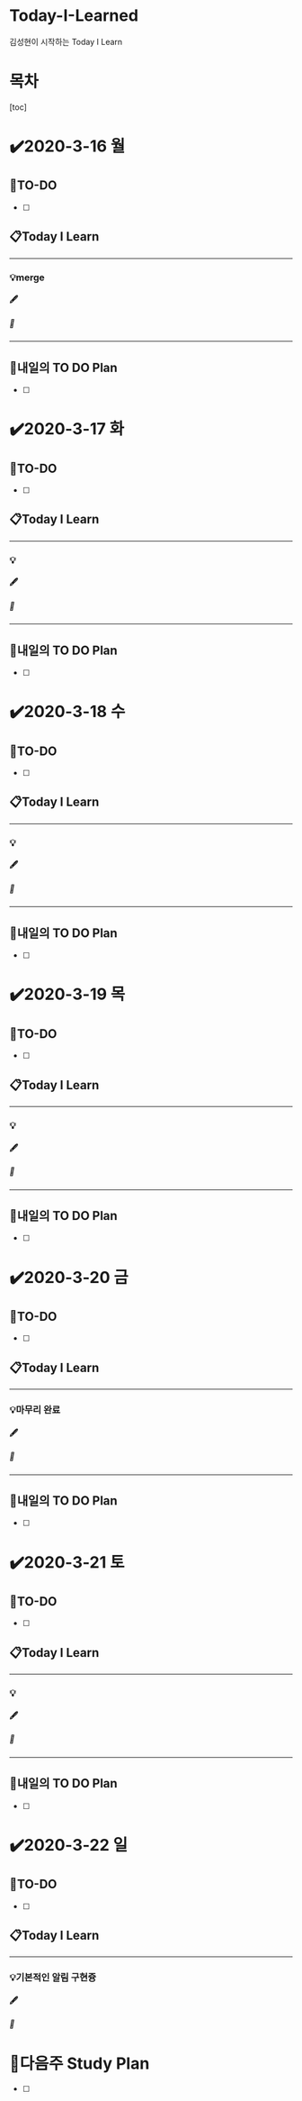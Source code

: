 # Today-I-Learned

김성현이 시작하는 Today I Learn

# 목차

[toc]	

# :heavy_check_mark:2020-3-16 월

## 📝TO-DO

- [ ] 

## 📋Today I Learn

-----------

### 💡merge

#### :fountain_pen: 

##### :ticket: 

----------

## 🔎내일의 TO DO Plan

- [ ] 



# :heavy_check_mark:2020-3-17 화

## 📝TO-DO

- [ ] 

## 📋Today I Learn

-----------

### 💡 

#### :fountain_pen: 

##### :ticket:

----------

## 🔎내일의 TO DO Plan

- [ ] 



# :heavy_check_mark:2020-3-18 수

## 📝TO-DO

- [ ] 

## 📋Today I Learn

-----------

### 💡

#### :fountain_pen: 

##### :ticket:

----------

## 🔎내일의 TO DO Plan

- [ ] 



# :heavy_check_mark:2020-3-19 목

## 📝TO-DO

- [ ] 

## 📋Today I Learn

-----------

### 💡

#### :fountain_pen: 

##### :ticket:

----------

## 🔎내일의 TO DO Plan

- [ ] 



# :heavy_check_mark:2020-3-20 금

## 📝TO-DO

- [ ] 

## 📋Today I Learn

-----------

### 💡마무리 완료

#### :fountain_pen: 

##### :ticket:

----------

## 🔎내일의 TO DO Plan

- [ ] 



# :heavy_check_mark:2020-3-21 토

## 📝TO-DO

- [ ] 

## 📋Today I Learn

-----------

### 💡

#### :fountain_pen: 

##### :ticket:

----------

## 🔎내일의 TO DO Plan

- [ ] 

# :heavy_check_mark:2020-3-22 일

## 📝TO-DO

- [ ]  

## 📋Today I Learn

-----------

### 💡기본적인 알림 구현즁

#### :fountain_pen: 

##### :ticket:







# 🌈다음주 Study Plan

- [ ] 